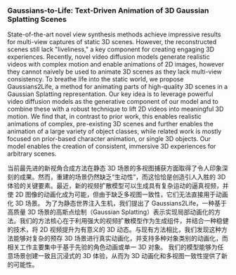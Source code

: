 ### Gaussians-to-Life: Text-Driven Animation of 3D Gaussian Splatting Scenes

State-of-the-art novel view synthesis methods achieve impressive results for multi-view captures of static 3D scenes. However, the reconstructed scenes still lack "liveliness," a key component for creating engaging 3D experiences. Recently, novel video diffusion models generate realistic videos with complex motion and enable animations of 2D images, however they cannot naively be used to animate 3D scenes as they lack multi-view consistency. To breathe life into the static world, we propose Gaussians2Life, a method for animating parts of high-quality 3D scenes in a Gaussian Splatting representation. Our key idea is to leverage powerful video diffusion models as the generative component of our model and to combine these with a robust technique to lift 2D videos into meaningful 3D motion. We find that, in contrast to prior work, this enables realistic animations of complex, pre-existing 3D scenes and further enables the animation of a large variety of object classes, while related work is mostly focused on prior-based character animation, or single 3D objects. Our model enables the creation of consistent, immersive 3D experiences for arbitrary scenes.

当前最先进的新视角合成方法在静态 3D 场景的多视图捕获方面取得了令人印象深刻的成果。然而，重建的场景仍然缺乏“生动性”，而这恰恰是创造引人入胜的 3D 体验的关键要素。最近，新的视频扩散模型可以生成具有复杂运动的逼真视频，并使 2D 图像的动画化成为可能，但由于缺乏多视图一致性，它们无法直接用于动画化 3D 场景。
为了为静态世界注入生机，我们提出了 Gaussians2Life，一种基于高质量 3D 场景的高斯点绘制（Gaussian Splatting）表示实现局部动画化的方法。我们的方法核心在于利用强大的视频扩散模型作为生成组件，并结合一种稳健的技术，将 2D 视频提升为有意义的 3D 动态。与现有方法相比，我们发现这种方法能够对复杂的预存 3D 场景进行真实动画化，并支持多种对象类别的动画化，而相关工作主要集中于基于先验的角色动画或单一 3D 对象。
我们的模型能够为任意场景创建一致且沉浸式的 3D 体验，从而为 3D 动画化和多视图一致性提供了新的可能性。
